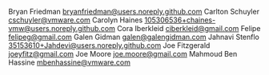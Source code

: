 
Bryan Friedman <bryanfriedman@users.noreply.github.com>
Carlton Schuyler <cschuyler@vmware.com>
Carolyn Haines <105306536+chaines-vmw@users.noreply.github.com>
Cora Iberkleid <ciberkleid@gmail.com>
Felipe <felipeg@gmail.com>
Galen Gidman <galen@galengidman.com>
Jahnavi Stenflo <35153610+Jahdevi@users.noreply.github.com>
Joe Fitzgerald <joeyfitz@gmail.com>
Joe Moore <joe.moore@gmail.com>
Mahmoud Ben Hassine <mbenhassine@vmware.com>